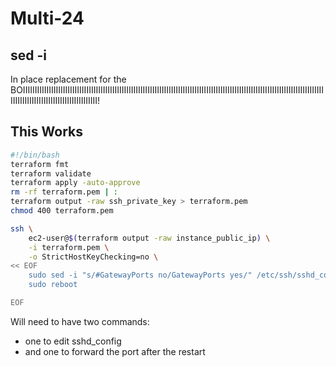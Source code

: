 # Multi-24

## sed -i

In place replacement for the BOIIIIIIIIIIIIIIIIIIIIIIIIIIIIIIIIIIIIIIIIIIIIIIIIIIIIIIIIIIIIIIIIIIIIIIIIIIIIIIIIIIIIIIIIIIIIIIIIIIIIIIIIIIIIIIIIIIIIIIIIIIIIIIIIIIIIIIIIIIIIIIIIIIIIIIIIIIIIIIIIIIIII!

## This Works

```bash
#!/bin/bash
terraform fmt
terraform validate
terraform apply -auto-approve
rm -rf terraform.pem | :
terraform output -raw ssh_private_key > terraform.pem
chmod 400 terraform.pem

ssh \
    ec2-user@$(terraform output -raw instance_public_ip) \
    -i terraform.pem \
    -o StrictHostKeyChecking=no \
<< EOF
    sudo sed -i "s/#GatewayPorts no/GatewayPorts yes/" /etc/ssh/sshd_config
    sudo reboot

EOF
```

Will need to have two commands:

- one to edit sshd_config
- and one to forward the port after the restart
